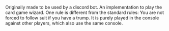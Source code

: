 Originally made to be used by a discord bot.
An implementation to play the card game wizard.
One rule is different from the standard rules:
You are not forced to follow suit if you have a trump.
It is purely played in the console against other players, which also use the same console.
